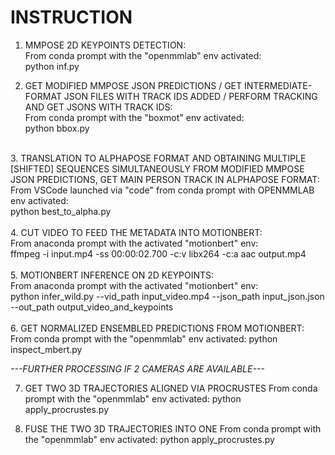 # INSTRUCTION
1. MMPOSE 2D KEYPOINTS DETECTION:<br>
From conda prompt with the "openmmlab" env activated:<br>
python inf.py<br>

2. GET MODIFIED MMPOSE JSON PREDICTIONS / GET INTERMEDIATE-FORMAT JSON FILES WITH TRACK IDS ADDED / PERFORM TRACKING AND GET JSONS WITH TRACK IDS:<br>
From conda prompt with the "boxmot" env activated:<br>
python bbox.py<br>
<br>
3. TRANSLATION TO ALPHAPOSE FORMAT AND OBTAINING MULTIPLE [SHIFTED] SEQUENCES SIMULTANEOUSLY FROM MODIFIED MMPOSE JSON PREDICTIONS, GET MAIN PERSON TRACK IN ALPHAPOSE FORMAT:<br>
From VSCode launched via "code" from conda prompt with OPENMMLAB env activated:<br>
python best_to_alpha.py<br>
<br>
4. CUT VIDEO TO FEED THE METADATA INTO MOTIONBERT:<br>
From anaconda prompt with the activated "motionbert" env:<br>
ffmpeg -i input.mp4 -ss 00:00:02.700 -c:v libx264 -c:a aac output.mp4<br>
<br>
5. MOTIONBERT INFERENCE ON 2D KEYPOINTS:<br>
From anaconda prompt with the activated "motionbert" env:<br>
python infer_wild.py --vid_path input_video.mp4 --json_path input_json.json --out_path output_video_and_keypoints<br>
<br>
6. GET NORMALIZED ENSEMBLED PREDICTIONS FROM MOTIONBERT:
From conda prompt with the "openmmlab" env activated:
python inspect_mbert.py


     
*---FURTHER PROCESSING IF 2 CAMERAS ARE AVAILABLE---*

7. GET TWO 3D TRAJECTORIES ALIGNED VIA PROCRUSTES
From conda prompt with the "openmmlab" env activated:
python apply_procrustes.py

8. FUSE THE TWO 3D TRAJECTORIES INTO ONE
From conda prompt with the "openmmlab" env activated:
python apply_procrustes.py

